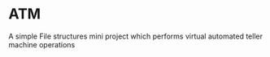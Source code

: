 # ATM
A simple File structures mini project which performs virtual automated teller machine operations
